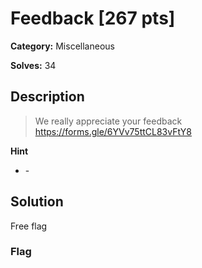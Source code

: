 # Feedback [267 pts]

**Category:** Miscellaneous

**Solves:** 34

## Description
>We really appreciate your feedback https://forms.gle/6YVv75ttCL83vFtY8

**Hint**
* \-

## Solution

Free flag

### Flag

